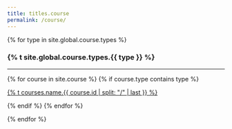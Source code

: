 ```yaml
---
title: titles.course
permalink: /course/
---
```


{% for type in site.global.course.types %}

<div class="list-header">
  <h3 id="{% t site.global.course.types.{{ type }} %}">{% t site.global.course.types.{{ type }} %}</h3>
</div>
<hr>
<div class="list-course">
  {% for course in site.course %}
    {% if course.type contains type %}
      <div class="list-item-course">
        <p class="list-item-course-title">
          <a class="course-name" href="{{ site.baseurl }}{{ course.url }}">{% t courses.name.{{ course.id | split: "/" | last }} %}</a>
        </p>
      </div>    
    {% endif %}
  {% endfor %}
</div>

{% endfor %}
